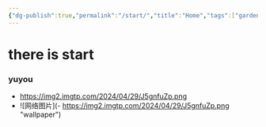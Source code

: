 ```yaml
---
{"dg-publish":true,"permalink":"/start/","title":"Home","tags":["gardenEntry"]}
---
```


# there is start
### yuyou
 
- https://img2.imgtp.com/2024/04/29/J5gnfuZp.png
- ![网络图片](- https://img2.imgtp.com/2024/04/29/J5gnfuZp.png "wallpaper")